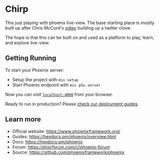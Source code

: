# Chirp

This just playing with phoenix live-view. The base starting place is
mostly built up after Chris McCord's [video](https://www.youtube.com/watch?v=MZvmYaFkNJI) building up a twitter clone.

The hope is that this can be built on and used as a platform to play,
learn, and explore live-view.

## Getting Running

To start your Phoenix server:

  * Setup the project with `mix setup`
  * Start Phoenix endpoint with `mix phx.server`

Now you can visit [`localhost:4000`](http://localhost:4000) from your browser.

Ready to run in production? Please [check our deployment guides](https://hexdocs.pm/phoenix/deployment.html).

## Learn more

  * Official website: https://www.phoenixframework.org/
  * Guides: https://hexdocs.pm/phoenix/overview.html
  * Docs: https://hexdocs.pm/phoenix
  * Forum: https://elixirforum.com/c/phoenix-forum
  * Source: https://github.com/phoenixframework/phoenix
